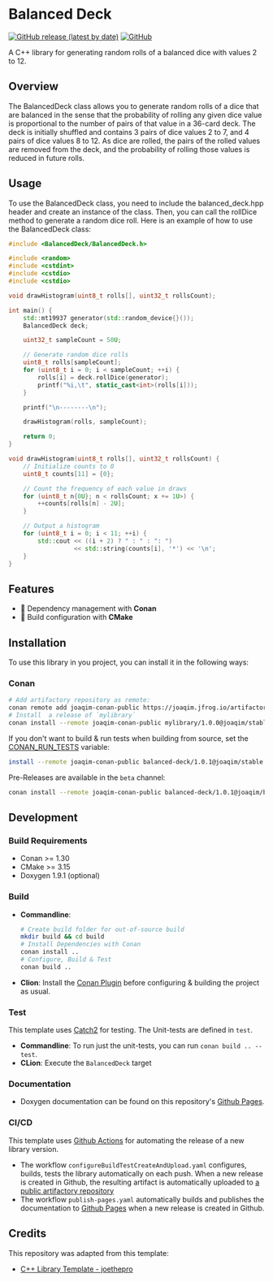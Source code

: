 
# Balanced Deck

[![GitHub release (latest by date)](https://img.shields.io/github/v/release/joaqim/balanced-deck)](https://github.com/joaqim/balanced-deck/releases/latest)
[![GitHub](https://img.shields.io/github/license/joaqim/balanced-deck)](https://github.com/joaqim/balanced-deck/blob/main/LICENSE)

A C++ library for generating random rolls of a balanced dice with values 2 to 12.

## Overview
The BalancedDeck class allows you to generate random rolls of a dice that are balanced in the sense that the probability of rolling any given dice value is proportional to the number of pairs of that value in a 36-card deck. The deck is initially shuffled and contains 3 pairs of dice values 2 to 7, and 4 pairs of dice values 8 to 12. As dice are rolled, the pairs of the rolled values are removed from the deck, and the probability of rolling those values is reduced in future rolls.

## Usage
To use the BalancedDeck class, you need to include the balanced_deck.hpp header and create an instance of the class. Then, you can call the rollDice method to generate a random dice roll. Here is an example of how to use the BalancedDeck class:

```c++
#include <BalancedDeck/BalancedDeck.h>

#include <random>
#include <cstdint>
#include <cstdio>
#include <cstdio>

void drawHistogram(uint8_t rolls[], uint32_t rollsCount);

int main() {
    std::mt19937 generator(std::random_device{}());
    BalancedDeck deck;

    uint32_t sampleCount = 50U;

    // Generate random dice rolls
    uint8_t rolls[sampleCount];
    for (uint8_t i = 0; i < sampleCount; ++i) {
        rolls[i] = deck.rollDice(generator);
        printf("%i,\t", static_cast<int>(rolls[i]));
    }

    printf("\n--------\n");

    drawHistogram(rolls, sampleCount);

    return 0;
}

void drawHistogram(uint8_t rolls[], uint32_t rollsCount) {
    // Initialize counts to 0
    uint8_t counts[11] = {0};

    // Count the frequency of each value in draws
    for (uint8_t n{0U}; n < rollsCount; x += 1U>) {
        ++counts[rolls[n] - 2U];
    }

    // Output a histogram
    for (uint8_t i = 0; i < 11; ++i) {
        std::cout << ((i + 2) ? " : " : ": ")
                  << std::string(counts[i], '*') << '\n';
    }
}
```

## Features

- 🎣 Dependency management with **Conan**
- 🍭 Build configuration with **CMake**

## Installation

To use this library in you project, you can install it in the following ways:

### Conan
```sh
# Add artifactory repository as remote:
conan remote add joaqim-conan-public https://joaqim.jfrog.io/artifactory/api/conan/conan-public
# Install  a release of `mylibrary`
conan install --remote joaqim-conan-public mylibrary/1.0.0@joaqim/stable
```

If you don't want to build & run tests when building from source, set the [CONAN_RUN_TESTS](https://docs.conan.io/en/latest/reference/env_vars.html#conan-run-tests) variable:
```sh
install --remote joaqim-conan-public balanced-deck/1.0.1@joaqim/stable -e CONAN_RUN_TESTS=0
```

Pre-Releases are available in the `beta` channel:
```sh
conan install --remote joaqim-conan-public balanced-deck/1.0.1@joaqim/beta
```
   

## Development

### Build Requirements

- Conan >= 1.30
- CMake >= 3.15
- Doxygen 1.9.1 (optional)

### Build

- **Commandline**:
  ```sh
  # Create build folder for out-of-source build
  mkdir build && cd build
  # Install Dependencies with Conan
  conan install ..
  # Configure, Build & Test
  conan build ..
  ```
- **Clion**: Install the [Conan Plugin](https://plugins.jetbrains.com/plugin/11956-conan) before configuring & building the project as usual.

### Test

This template uses [Catch2](https://github.com/catchorg/Catch2) for testing. The Unit-tests are defined in `test`.

- **Commandline**: To run just the unit-tests, you can run `conan build .. --test`.
- **CLion**: Execute the `BalancedDeck` target

### Documentation

- Doxygen documentation can be found on this repository's [Github Pages](https://joaqim.com/balanced-deck/).


### CI/CD

This template uses [Github Actions](https://github.com/features/actions) for automating the release of a new library version.

- The workflow `configureBuildTestCreateAndUpload.yaml` configures, builds, tests the library automatically on each push.
  When a new release is created in Github, the resulting artifact is automatically uploaded to [a public  artifactory repository](https://joaqim.jfrog.io/ui/repos/tree/General/conan-public%2F_%2Fbalanced-deck)
- The workflow `publish-pages.yaml` automatically builds and publishes the documentation to [Github Pages](https://joaqim.com/balanced-deck/) when a new release is created in Github.

## Credits

This repository was adapted from this template:

- [C++ Library Template - joethepro](https://github.com/jothepro/cpp-library-template)